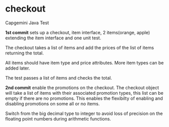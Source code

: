# checkout
Capgemini Java Test<br/>
<p>
<b>1st commit</b> sets up a checkout, item interface, 2 items(orange, apple) extending the item interface and one unit test.
</p>
<p>
The checkout takes a list of items and add the prices of the list of items returning the total.
</p>
<p>
All items should have item type and price attributes.  More item types can be added later.
</p
<p>
The test passes a list of items and checks the total.
</p>
<p>
<b>2nd commit</b> enable the promotions on the checkout. The checkout object will take a list of items with their associated promotion types, this list can be empty if there are no promotions.  This enables the flexibilty of enabling and disabling promotions on some all or no items.
</p>
<p>
Switch from the big decimal type to integer to avoid loss of precision on the floating point numbers during arithmetic functions.
</p>
